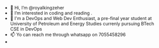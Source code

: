 - 👋 Hi, I’m @royalkingzeher
- 👀 I’m interested in coding and reading .
- 🌱 I'm a DevOps and Web Dev Enthusiast, a pre-final year student at University of Petroleum and Energy Studies currenly pursuing BTech CSE in DevOps
- 📫 Yo can reach me through whatsapp on 7055458296
- 

<!---
royalkingzeher/royalkingzeher is a ✨ special ✨ repository because its `README.md` (this file) appears on your GitHub profile.
You can click the Preview link to take a look at your changes.
--->
